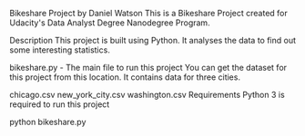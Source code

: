 Bikeshare Project
by Daniel Watson
This is a Bikeshare Project created for Udacity's Data Analyst Degree Nanodegree Program.

Description
This project is built using Python. It analyses the data to find out some interesting statistics.

bikeshare.py - The main file to run this project
You can get the dataset for this project from this location. It contains data for three cities.

chicago.csv
new_york_city.csv
washington.csv
Requirements
Python 3 is required to run this project

python bikeshare.py


